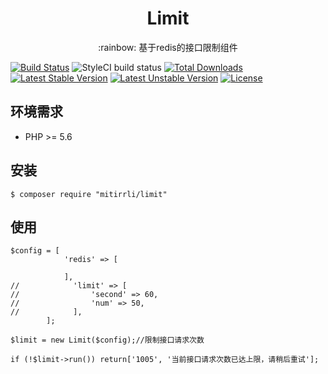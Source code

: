 <h1 align="center"> Limit </h1>
<p align="center">:rainbow: 基于redis的接口限制组件</p>

[![Build Status](https://travis-ci.org/overtrue/weather.svg?branch=master)](https://travis-ci.org/mitirrli/yunpian)
![StyleCI build status](https://github.styleci.io/repos/205969554/shield) 
[![Total Downloads](https://poser.pugx.org/mitirrli/limit/downloads)](https://packagist.org/packages/mitirrli/yunpian)
[![Latest Stable Version](https://poser.pugx.org/mitirrli/limit/v/stable)](https://packagist.org/packages/mitirrli/yunpian)
[![Latest Unstable Version](https://poser.pugx.org/mitirrli/limit/v/unstable)](https://packagist.org/packages/mitirrli/yunpian)
<a href="https://packagist.org/packages/mitirrli/limit"><img src="https://poser.pugx.org/mitirrli/limit/license" alt="License"></a>

## 环境需求

- PHP >= 5.6

## 安装

```shell
$ composer require "mitirrli/limit"
```

## 使用

```
$config = [
            'redis' => [

            ],
//            'limit' => [
//                'second' => 60,
//                'num' => 50,
//            ],
        ];
        
$limit = new Limit($config);//限制接口请求次数

if (!$limit->run()) return['1005', '当前接口请求次数已达上限，请稍后重试'];
```
